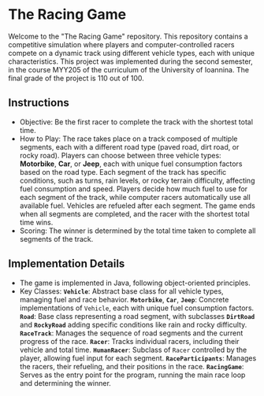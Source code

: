# The Racing Game
Welcome to the "The Racing Game" repository. This repository contains a competitive simulation where players and computer-controlled racers compete on a dynamic track using different vehicle types, each with unique characteristics. This project was implemented during the second semester, in the course MYY205 of the curriculum of the University of Ioannina. The final grade of the project is 110 out of 100.



## Instructions
- Objective: Be the first racer to complete the track with the shortest total time.
- How to Play: The race takes place on a track composed of multiple segments, each with a different road type (paved road, dirt road, or rocky road). Players can
  choose between three vehicle types: **Motorbike**, **Car**, or **Jeep**, each with unique fuel consumption factors based on the road type. Each segment of the
  track has specific conditions, such as turns, rain levels, or rocky terrain difficulty, affecting fuel consumption and speed. Players decide how much fuel to
  use for each segment of the track, while computer racers automatically use all available fuel. Vehicles are refueled after each segment. The game ends when
  all segments are completed, and the racer with the shortest total time wins.
- Scoring: The winner is determined by the total time taken to complete all segments of the track.



## Implementation Details
- The game is implemented in Java, following object-oriented principles.
- Key Classes: **`Vehicle`**: Abstract base class for all vehicle types, managing fuel and race behavior. **`Motorbike`**, **`Car`**, **`Jeep`**: Concrete
  implementations of `Vehicle`, each with unique fuel consumption factors. **`Road`**: Base class representing a road segment, with subclasses **`DirtRoad`**
  and **`RockyRoad`** adding specific conditions like rain and rocky difficulty. **`RaceTrack`**: Manages the sequence of road segments and the current progress
  of the race. **`Racer`**: Tracks individual racers, including their vehicle and total time. **`HumanRacer`**: Subclass of `Racer` controlled by the player,
  allowing fuel input for each segment. **`RaceParticipants`**: Manages the racers, their refueling, and their positions in the race. **`RacingGame`**: Serves as
  the entry point for the program, running the main race loop and determining the winner.
